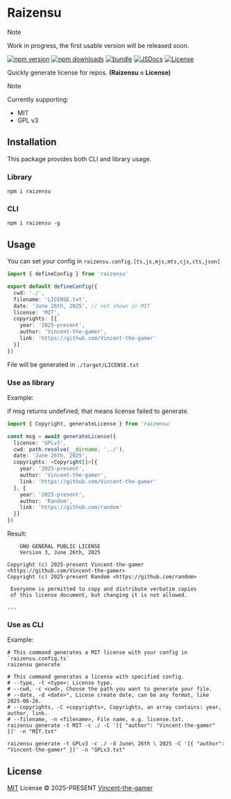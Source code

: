 # Raizensu

> [!NOTE]
> Work in progress, the first usable version will be released soon.

[![npm version][npm-version-src]][npm-version-href]
[![npm downloads][npm-downloads-src]][npm-downloads-href]
[![bundle][bundle-src]][bundle-href]
[![JSDocs][jsdocs-src]][jsdocs-href]
[![License][license-src]][license-href]

Quickly generate license for repos. **(Raizensu = License)**

> [!NOTE]
> Currently supporting:
> - MIT
> - GPL v3

## Installation

This package provides both CLI and library usage.

### Library
```shell
npm i raizensu
```

### CLI
```shell
npm i raizensu -g
```

## Usage

You can set your config in `raizensu.config.[ts,js,mjs,mts,cjs,cts,json]`

```ts
import { defineConfig } from 'raizensu'

export default defineConfig({
  cwd: './',
  filename: 'LICENSE.txt',
  date: 'June 26th, 2025', // not shown in MIT
  license: 'MIT',
  copyrights: [{
    year: '2025-present',
    author: 'Vincent-the-gamer',
    link: 'https://github.com/Vincent-the-gamer'
  }]
})
```

File will be generated in `./target/LICENSE.txt`

### Use as library

Example:

if msg returns undefined, that means license failed to generate.

```ts
import { Copyright, generateLicense } from 'raizensu'

const msg = await generateLicense({
  license: 'GPLv3',
  cwd: path.resolve(__dirname, '../'),
  date: 'June 26th, 2025',
  copyrights: <Copyright[]>[{
    year: '2025-present',
    author: 'Vincent-the-gamer',
    link: 'https://github.com/Vincent-the-gamer'
  }, {
    year: '2025-present',
    author: 'Random',
    link: 'https://github.com/random'
  }]
})
```

Result:
```
    GNU GENERAL PUBLIC LICENSE
    Version 3, June 26th, 2025

Copyright (c) 2025-present Vincent-the-gamer <https://github.com/Vincent-the-gamer>
Copyright (c) 2025-present Random <https://github.com/random>

 Everyone is permitted to copy and distribute verbatim copies
 of this license document, but changing it is not allowed.

...
```

### Use as CLI
Example:
```shell
# This command generates a MIT license with your config in `raizensu.config.ts`
raizensu generate

# This command generates a license with specified config.
# --type, -t <type>: License type.
# --cwd, -c <cwd>, Choose the path you want to generate your file.
# --date, -d <date>", Licese create date, can be any format, like 2025-06-26.
# --copyrights, -C <copyrights>, Copyrights, an array contains: year, author, link.
# --filename, -n <filename>, File name, e.g. license.txt.
raizensu generate -t MIT -c ./ -C '[{ "author": "Vincent-the-gamer" }]' -n "MIT.txt"

raizensu generate -t GPLv3 -c ./ -d June\ 26th \ 2025 -C '[{ "author": "Vincent-the-gamer" }]' -n "GPLv3.txt"
```

## License

[MIT](./LICENSE) License © 2025-PRESENT [Vincent-the-gamer](https://github.com/Vincent-the-gamer)

<!-- Badges -->

[npm-version-src]: https://img.shields.io/npm/v/raizensu?style=flat&colorA=080f12&colorB=1fa669
[npm-version-href]: https://npmjs.com/package/raizensu
[npm-downloads-src]: https://img.shields.io/npm/dm/raizensu?style=flat&colorA=080f12&colorB=1fa669
[npm-downloads-href]: https://npmjs.com/package/raizensu
[bundle-src]: https://img.shields.io/bundlephobia/minzip/raizensu?style=flat&colorA=080f12&colorB=1fa669&label=minzip
[bundle-href]: https://bundlephobia.com/result?p=raizensu
[license-src]: https://img.shields.io/github/license/Vincent-the-gamer/raizensu.svg?style=flat&colorA=080f12&colorB=1fa669
[license-href]: https://github.com/Vincent-the-gamer/raizensu/blob/main/LICENSE
[jsdocs-src]: https://img.shields.io/badge/jsdocs-reference-080f12?style=flat&colorA=080f12&colorB=1fa669
[jsdocs-href]: https://www.jsdocs.io/package/raizensu
